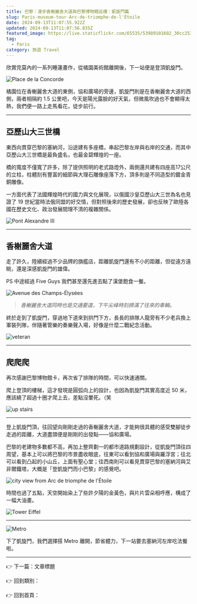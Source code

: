 ```yaml
---
title: 巴黎｜漫步香榭麗舍大道與巴黎博物館巡禮：凱旋門篇
slug: Paris-museum-tour-Arc-de-triomphe-de-l'Étoile
date: 2024-09-13T11:07:55.922Z
updated: 2024-09-13T11:07:56.835Z
featured_image: https://live.staticflickr.com/65535/53989101602_30cc253283.jpg
tag:
  - Paris
category: 旅遊 Travel
---
```

欣賞完莫內的一系列睡蓮畫作，從橘園美術館離開後，下一站便是登頂凱旋門。

![Place de la Concorde](https://live.staticflickr.com/65535/53989099617_b84a06aa14_n.jpg "Place de la Concorde")

橘園位在香榭麗舍大道的東側，協和廣場的旁邊，凱旋門則是在香榭麗舍大道的西側，兩者相隔約 1.5 公里吧，今天是陽光露臉的好天氣，但微風吹過也不會顯得太熱，我們便一路上走馬看花，徒步前行。

- - -

## 亞歷山大三世橋

東西向貫穿巴黎的塞納河，沿途建有多座橋，串起巴黎左岸與右岸的交通，而其中亞歷山大三世橋是最負盛名，也最金碧輝煌的一座。

橋的寬度不僅寬了許多，除了提供照明的老式路燈外，兩側還共建有四座高17公尺的立柱，柱體刻有豐富的細節與大理石雕像座落下方，頂多則是不同造型的鍍金青銅雕像。

一方面代表了法國輝煌時代的國力與文化展現，以俄國沙皇亞歷山大三世為名也見證了 19 世紀當時法俄同盟的好交情，但對照後來的歷史發展，卻也反映了歐陸各國在歷史文化、政治發展間理不清的複雜關係。

![Pont Alexandre III](https://live.staticflickr.com/65535/53989101632_b2ea79a0a3_n.jpg "Pont Alexandre III")

- - -

## 香榭麗舍大道

走了許久，陸續經過不少品牌的旗艦店，距離凱旋門還有不小的距離，但從遠方遠眺，還是深感凱旋門的雄偉。

PS 中途經過 Five Guys 我們甚至還先進去點了漢堡飽食一餐。

![Avenue des Champs-Élysées](https://live.staticflickr.com/65535/53989101602_30cc253283.jpg "Avenue des Champs-Élysées")

> *香榭麗舍大道同時也是交通要道，下午尖峰時刻擠滿了往來的車輛。*

終於走到了凱旋門，穿過地下道來到拱門下方，長長的排隊人龍旁有不少老兵換上軍裝列隊，伴隨著管樂的奏樂聲入場，好像是什麼二戰紀念活動。

![veteran](https://live.staticflickr.com/65535/53989999151_1e6daa4548_w.jpg "veteran")

- - -

## 爬爬爬

再次感謝巴黎博物館卡，再次省了排隊的時間，可以快速通關。

爬上登頂的樓梯，這才發現是圓弧向上的設計，也因為凱旋門其實高度近 50 米，應該繞了超過十圈才爬上去，差點沒暈死。（笑

![up stairs](https://live.staticflickr.com/65535/53990421235_ab8aa290ef_w.jpg "up stairs")

- - -

登上凱旋門頂，往回望向剛剛走過的香榭麗舍大道，才能夠很具體的感受雙腳徒步走過的距離，大道盡頭便是剛剛的出發點——協和廣場。

巴黎的老建物多數都不高，再加上整齊劃一的都市道路規劃設計，從凱旋門頂往四周望，基本上可以將巴黎的市景盡收眼底，往東可以看到協和廣場與羅浮宮；往北可以看到凸起的小山丘，上面有聖心堂；往西南則可以看見貫穿巴黎的塞納河與艾非爾鐵塔，大概是「登凱旋門而小巴黎」的感覺吧。

![city view from Arc de triomphe de l'Étoile](https://live.staticflickr.com/65535/53990236663_cf7322ec35_w.jpg "city view from Arc de triomphe de l'Étoile")

時間也過了五點，天空開始染上了些許夕陽的金黃色，與片片雲朵相呼應，構成了一幅大油畫。

![Tower Eiffel](https://live.staticflickr.com/65535/53990421200_19a9842ac2.jpg "Tower Eiffel")

- - -

![Metro](https://live.staticflickr.com/65535/53990236568_4a49526348_w.jpg "Metro")

下了凱旋門，我們選擇搭 Metro 離開，節省體力，下一站要去塞納河左岸吃法餐啦。

- - -

👉 下一篇：文章標題

👉 回到類別：

👉 回到首頁：